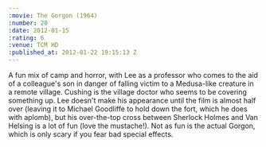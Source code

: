 ```yaml
--- 
:movie: The Gorgon (1964)
:number: 20
:date: 2012-01-15
:rating: 6
:venue: TCM HD
:published_at: 2012-01-22 19:15:13 Z
---
```

A fun mix of camp and horror, with Lee as a professor who comes to the aid of a colleague's son in danger of falling victim to a Medusa-like creature in a remote village. Cushing is the village doctor who seems to be covering something up. Lee doesn't make his appearance until the film is almost half over (leaving it to Michael Goodliffe to hold down the fort, which he does with aplomb), but his over-the-top cross between Sherlock Holmes and Van Helsing is a lot of fun (love the mustache!). Not as fun is the actual Gorgon, which is only scary if you fear bad special effects. 
